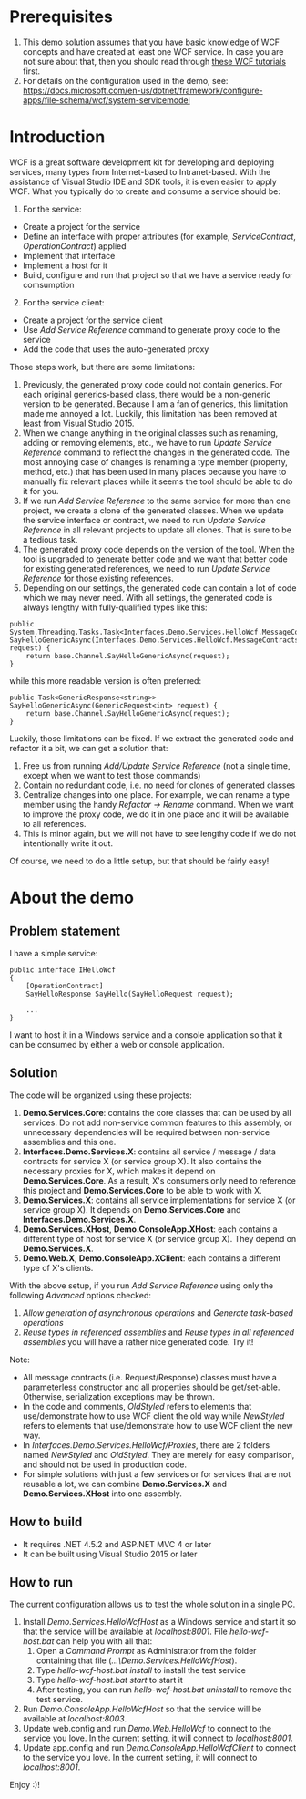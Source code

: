 # Prerequisites
1. This demo solution assumes that you have basic knowledge of WCF concepts and have created at least one WCF service. In case you are not sure about that, then you should read through [these WCF tutorials](https://www.tutorialspoint.com/wcf/index.htm) first.
2. For details on the configuration used in the demo, see: https://docs.microsoft.com/en-us/dotnet/framework/configure-apps/file-schema/wcf/system-servicemodel

# Introduction
WCF is a great software development kit for developing and deploying services, many types from Internet-based to Intranet-based. With the assistance of Visual Studio IDE and SDK tools, it is even easier to apply WCF. What you typically do to create and consume a service should be:
1. For the service:
  - Create a project for the service
  - Define an interface with proper attributes (for example, *ServiceContract*, *OperationContract*) applied
  - Implement that interface
  - Implement a host for it
  - Build, configure and run that project so that we have a service ready for comsumption
2. For the service client:
  - Create a project for the service client
  - Use *Add Service Reference* command to generate proxy code to the service
  - Add the code that uses the auto-generated proxy

Those steps work, but there are some limitations:
1. Previously, the generated proxy code could not contain generics. For each original generics-based class, there would be a non-generic version to be generated. Because I am a fan of generics, this limitation made me annoyed a lot. Luckily, this limitation has been removed at least from Visual Studio 2015.
2. When we change anything in the original classes such as renaming, adding or removing elements, etc., we have to run *Update Service Reference* command to reflect the changes in the generated code. The most annoying case of changes is renaming a type member (property, method, etc.) that has been used in many places because you have to manually fix relevant places while it seems the tool should be able to do it for you.
3. If we run *Add Service Reference* to the same service for more than one project, we create a clone of the generated classes. When we update the service interface or contract, we need to run *Update Service Reference* in all relevant projects to update all clones. That is sure to be a tedious task. 
4. The generated proxy code depends on the version of the tool. When the tool is upgraded to generate better code and we want that better code for existing generated references, we need to run *Update Service Reference* for those existing references.
5. Depending on our settings, the generated code can contain a lot of code which we may never need. With all settings, the generated code is always lengthy with fully-qualified types like this:
```CSharp
public System.Threading.Tasks.Task<Interfaces.Demo.Services.HelloWcf.MessageContracts.GenericResponse<string>> SayHelloGenericAsync(Interfaces.Demo.Services.HelloWcf.MessageContracts.GenericRequest<int> request) {
	return base.Channel.SayHelloGenericAsync(request);
}
```
while this more readable version is often preferred:
```CSharp
public Task<GenericResponse<string>> SayHelloGenericAsync(GenericRequest<int> request) {
	return base.Channel.SayHelloGenericAsync(request);
}
```

Luckily, those limitations can be fixed. If we extract the generated code and refactor it a bit, we can get a solution that:
1. Free us from running *Add/Update Service Reference* (not a single time, except when we want to test those commands)
2. Contain no redundant code, i.e. no need for clones of generated classes
3. Centralize changes into one place. For example, we can rename a type member using the handy *Refactor -> Rename* command. When we want to improve the proxy code, we do it in one place and it will be available to all references.
4. This is minor again, but we will not have to see lengthy code if we do not intentionally write it out.

Of course, we need to do a little setup, but that should be fairly easy!

# About the demo
## Problem statement
I have a simple service:
```CSharp
public interface IHelloWcf
{
	[OperationContract]
	SayHelloResponse SayHello(SayHelloRequest request);
	
	...
}
```
I want to host it in a Windows service and a console application so that it can be consumed by either a web or console application.

## Solution
The code will be organized using these projects:
1. **Demo.Services.Core**: contains the core classes that can be used by all services. Do not add non-service common features to this assembly, or unnecessary dependencies will be required between non-service assemblies and this one.
2. **Interfaces.Demo.Services.X**: contains all service / message / data contracts for service X (or service group X). It also contains the necessary proxies for X, which makes it depend on **Demo.Services.Core**. As a result, X's consumers only need to reference this project and **Demo.Services.Core** to be able to work with X.
3. **Demo.Services.X**: contains all service implementations for service X (or service group X). It depends on **Demo.Services.Core** and **Interfaces.Demo.Services.X**.
4. **Demo.Services.XHost**, **Demo.ConsoleApp.XHost**: each contains a different type of host for service X (or service group X). They depend on **Demo.Services.X**.
5. **Demo.Web.X**, **Demo.ConsoleApp.XClient**: each contains a different type of X's clients.

With the above setup, if you run *Add Service Reference* using only the following *Advanced* options checked:
1. *Allow generation of asynchronous operations* and *Generate task-based operations*
2. *Reuse types in referenced assemblies* and *Reuse types in all referenced assemblies*
you will have a rather nice generated code. Try it!

Note:
- All message contracts (i.e. Request/Response) classes must have a parameterless constructor and all properties should be get/set-able. Otherwise, serialization exceptions may be thrown.
- In the code and comments, *OldStyled* refers to elements that use/demonstrate how to use WCF client the old way while *NewStyled* refers to elements that use/demonstrate how to use WCF client the new way.
- In *Interfaces.Demo.Services.HelloWcf/Proxies*, there are 2 folders named *NewStyled* and *OldStyled*. They are merely for easy comparison, and should not be used in production code.
- For simple solutions with just a few services or for services that are not reusable a lot, we can combine **Demo.Services.X** and **Demo.Services.XHost** into one assembly.

## How to build
- It requires .NET 4.5.2 and ASP.NET MVC 4 or later
- It can be built using Visual Studio 2015 or later

## How to run
The current configuration allows us to test the whole solution in a single PC. 
1. Install *Demo.Services.HelloWcfHost* as a Windows service and start it so that the service will be available at *localhost:8001*. File *hello-wcf-host.bat* can help you with all that: 
    1. Open a *Command Prompt* as Administrator from the folder containing that file (*...\Demo.Services.HelloWcfHost*).
    2. Type *hello-wcf-host.bat install* to install the test service
    3. Type *hello-wcf-host.bat start* to start it
    4. After testing, you can run *hello-wcf-host.bat uninstall* to remove the test service.
2. Run *Demo.ConsoleApp.HelloWcfHost* so that the service will be available at *localhost:8003*.
3. Update web.config and run *Demo.Web.HelloWcf* to connect to the service you love. In the current setting, it will connect to *localhost:8001*.
4. Update app.config and run *Demo.ConsoleApp.HelloWcfClient* to connect to the service you love. In the current setting, it will connect to *localhost:8001*.

Enjoy :)!